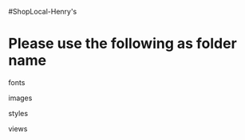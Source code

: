 #ShopLocal-Henry's

Please use the following as folder name
========================================

fonts

images

styles

views
